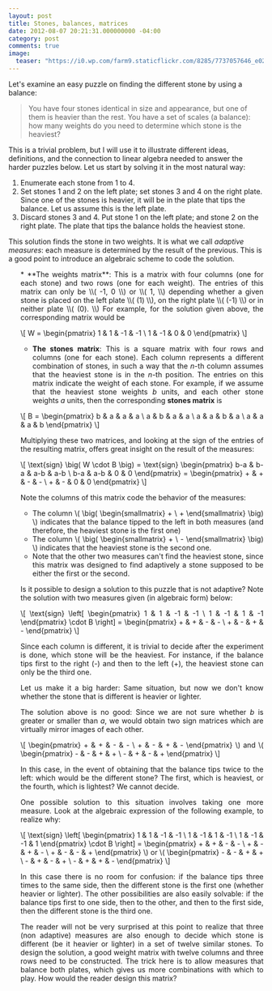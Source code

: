 ```yaml
---
layout: post
title: Stones, balances, matrices
date: 2012-08-07 20:21:31.000000000 -04:00
category: post
comments: true
image:
  teaser: "https://i0.wp.com/farm9.staticflickr.com/8285/7737057646_e02f559a02_o_d.jpg"
---
```


Let's examine an easy puzzle on finding the different stone by using a balance:
>You have four stones identical in size and appearance, but one of them is heavier than the rest.  You have a set of scales (a balance): how many weights do you need to determine which stone is the heaviest?

This is a trivial problem, but I will use it to illustrate different ideas, definitions, and the connection to linear algebra needed to answer the harder puzzles below.  Let us start by solving it in the most natural way:

1. Enumerate each stone from 1 to 4.
2. Set stones 1 and 2 on the left plate; set stones 3 and 4 on the right plate.  Since one of the stones is heavier, it will be in the plate that tips the balance.  Let us assume this is the left plate.
3. Discard stones 3 and 4. Put stone 1 on the left plate; and stone 2 on the right plate.  The plate that tips the balance holds the heaviest stone.

This solution finds the stone in two weights.  It is what we call *adaptive measures*: each measure is determined by the result of the previous.  This is a good point to introduce an algebraic scheme to code the solution.

<ul style="text-align:justify;">
* **The weights matrix**: This is a matrix with four columns (one for each stone) and two rows (one for each weight).  The entries of this matrix can only be <span>\\( -1, 0 \\)</span> or <span>\\( 1, \\)</span> depending whether a given stone is placed on the left plate <span>\\( (1) \\)</span>, on the right plate <span>\\( (-1) \\)</span> or in neither plate <span>\\( (0). \\)</span>  For example, for the solution given above, the corresponding matrix would be

\\[ W = \begin{pmatrix} 1 &amp; 1 &amp; -1 &amp; -1 \\ 1 &amp; -1 &amp; 0 &amp; 0 \end{pmatrix} \\]

* **The stones matrix**: This is a square matrix with four rows and columns (one for each stone).  Each column represents a different combination of stones, in such a way that the *n*-th column assumes that the heaviest stone is in the *n*-th position.  The entries on this matrix indicate the weight of each stone.  For example, if we assume that the heaviest stone weights *b* units, and each other stone weights *a* units, then the corresponding **stones matrix** is

\\[ B = \begin{pmatrix} b &amp; a &amp; a &amp; a \\ a &amp; b &amp; a &amp; a \\ a &amp; a &amp; b &amp; a \\ a &amp; a &amp; a &amp; b \end{pmatrix} \\]

Multiplying these two matrices, and looking at the sign of the entries of the resulting matrix, offers great insight on the result of the measures:

\\[ \text{sign} \big( W \cdot B \big) = \text{sign} \begin{pmatrix} b-a &amp; b-a &amp; a-b &amp; a-b \\ b-a &amp; a-b &amp; 0 &amp; 0 \end{pmatrix} = \begin{pmatrix} + &amp; + &amp; - &amp; - \\ + &amp; - &amp; 0 &amp; 0 \end{pmatrix} \\]

Note the columns of this matrix code the behavior of the measures:
* The column <span>\\( \big( \begin{smallmatrix} + \\ + \end{smallmatrix} \big) \\)</span> indicates that the balance tipped to the left in both measures (and therefore, the heaviest stone is the first one)
* The column <span>\\( \big( \begin{smallmatrix} + \\ - \end{smallmatrix} \big) \\)</span> indicates that the heaviest stone is the second one.
* Note that the other two measures can't find the heaviest stone, since this matrix was designed to find adaptively a stone supposed to be either the first or  the second.

Is it possible to design a solution to this puzzle that is not adaptive?  Note the solution with two measures given (in algebraic form) below:

\\[ \text{sign} \left[ \begin{pmatrix} 1 &amp; 1 &amp; -1 &amp; -1 \\ 1 &amp; -1 &amp; 1 &amp; -1 \end{pmatrix} \cdot B \right] = \begin{pmatrix} + &amp; + &amp; - &amp; - \\ + &amp; - &amp; + &amp; - \end{pmatrix} \\]

Since each column is different, it is trivial to decide after the experiment is done, which stone will be the heaviest.  For instance, if the balance tips first to the right (-) and then to the left (+), the heaviest stone can only be the third one.

Let us make it a big harder: Same situation, but now we don't know whether the stone that is different is heavier or lighter.

The solution above is no good: Since we are not sure whether *b* is greater or smaller than *a*, we would obtain two sign matrices which are virtually mirror images of each other.

\\[ \begin{pmatrix} + &amp; + &amp; - &amp; - \\ + &amp; - &amp; + &amp; - \end{pmatrix} \\)</span> and <span>\\( \begin{pmatrix} - &amp; - &amp; + &amp; + \\ - &amp; + &amp; - &amp; + \end{pmatrix} \\]

In this case, in the event of obtaining that the balance tips twice to the left: which would be the different stone?  The first, which is heaviest, or the fourth, which is lightest?  We cannot decide.

One possible solution to this situation involves taking one more measure.  Look at the algebraic expression of the following example, to realize why:

\\[ \text{sign} \left[ \begin{pmatrix} 1 &amp; 1 &amp; -1 &amp; -1 \\ 1 &amp; -1 &amp; 1 &amp; -1 \\ 1 &amp; -1 &amp; -1 &amp; 1 \end{pmatrix} \cdot B \right] = \begin{pmatrix} + &amp; + &amp; - &amp; - \\ + &amp; - &amp; + &amp; - \\ + &amp; - &amp; - &amp; + \end{pmatrix} \\)</span> or <span>\\( \begin{pmatrix} - &amp; - &amp; + &amp; + \\ - &amp; + &amp; - &amp; + \\ - &amp; + &amp; + &amp; - \end{pmatrix} \\]

In this case there is no room for confusion: if the balance tips three times to the same side, then the different stone is the first one (whether heavier or lighter). The other possibilities are also easily solvable: if the balance tips first to one side, then to the other, and then to the first side, then the different stone is the third one.

The reader will not be very surprised at this point to realize that three (non adaptive) measures are also enough to decide which stone is different (be it heavier or lighter) in a set of twelve similar stones. To design the solution, a good weight matrix with twelve columns and three rows need to be constructed.  The trick here is to allow measures that balance both plates, which gives us more combinations with which to play.  How would the reader design this matrix?
